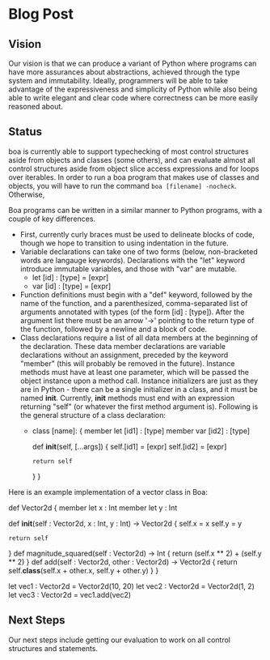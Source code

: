 # Blog Post

## Vision
Our vision is that we can produce a variant of Python where programs can have more assurances about abstractions, achieved through the type system and immutability. Ideally, programmers will be able to take advantage of the expressiveness and simplicity of Python while also being able to write elegant and clear code where correctness can be more easily reasoned about. 

## Status
boa is currently able to support typechecking of most control structures aside from objects and classes (some others), and can evaluate almost all control structures aside from object slice access expressions and for loops over iterables. In order to run a boa program that makes use of classes and objects, you will have to run the command `boa [filename] -nocheck`. Otherwise,

Boa programs can be written in a similar manner to Python programs, with a couple of key differences. 

 - First, currently curly braces must be used to delineate blocks of code, though we hope to transition to using indentation in the future. 
 - Variable declarations can take one of two forms (below, non-bracketed words are langauge keywords). Declarations with the "let" keyword introduce immutable variables, and those with "var" are mutable. 
   - let [id] : [type] = [expr]
   - var [id] : [type] = [expr]
 - Function definitions must begin with a "def" keyword, followed by the name of the function, and a parenthesized, comma-separated list of arguments annotated with types (of the form [id] : [type]). After the argument list there must be an arrow '->' pointing to the return type of the function, followed by a newline and a block of code. 
 - Class declarations require a list of all data members at the beginning of the declaration. These data member declarations are variable declarations without an assignment, preceded by the keyword "member" (this will probably be removed in the future). Instance methods must have at least one parameter, which will be passed the object instance upon a method call. Instance initializers are just as they are in Python - there can be a single initializer in a class, and it must be named __init__. Currently, __init__ methods must end with an expression returning "self" (or whatever the first method argument is). Following is the general structure of a class declaration:
   - class [name]:
     {
       member let [id1] : [type]
       member var [id2] : [type]

       def __init__(self, [...args])
       {
         self.[id1] = [expr]
         self.[id2] = [expr]

         return self
       }
     }

Here is an example implementation of a vector class in Boa:

def Vector2d
{
  member let x : Int
  member let y : Int

  def __init__(self : Vector2d, x : Int, y : Int) -> Vector2d
  {
    self.x = x
    self.y = y

    return self
  }
  def magnitude_squared(self : Vector2d) -> Int
  {
    return (self.x ** 2) + (self.y ** 2)
  }
  def add(self : Vector2d, other : Vector2d) -> Vector2d
  {
    return self.__class__(self.x + other.x, self.y + other.y)
  }
}

let vec1 : Vector2d = Vector2d(10, 20)
let vec2 : Vector2d = Vector2d(1, 2)
let vec3 : Vector2d = vec1.add(vec2)

## Next Steps

Our next steps include getting our evaluation to work on all control 
structures and statements.